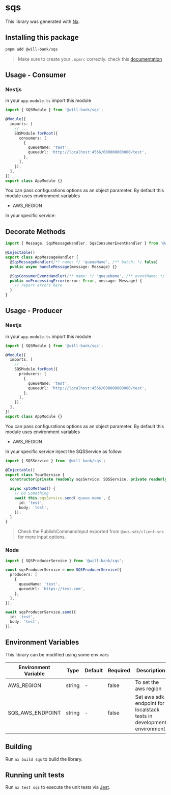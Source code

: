 # sqs

This library was generated with [Nx](https://nx.dev).

## Installing this package

```bash
pnpm add @will-bank/sqs
```

> Make sure to create your `.npmrc` correctly. check this [documentation](../../docs/NPMRC.md)

## Usage - Consumer

### Nestjs

in your `app.module.ts` import this module

```ts
import { SQSModule } from '@will-bank/sqs';

@Module({
  imports: [
    // ...
    SQSModule.forRoot({
      consumers: [
        {
          queueName: 'test',
          queueUrl: 'http://localhost:4566/000000000000/test',
        },
      ],
    }),
  ],
})
export class AppModule {}
```

You can pass configurations options as an object parameter. By default this module uses environment variables

- AWS_REGION

In your specific service:

## Decorate Methods

```ts
import { Message, SqsMessageHandler, SqsConsumerEventHandler } from '@will-bank/sqs';

@Injectable()
export class AppMessageHandler {
  @SqsMessageHandler(/** name: */ 'queueName', /** batch: */ false)
  public async handleMessage(message: Message) {}

  @SqsConsumerEventHandler(/** name: */ 'queueName', /** eventName: */ 'processing_error')
  public onProcessingError(error: Error, message: Message) {
    // report errors here
  }
}
```

## Usage - Producer

### Nestjs

in your `app.module.ts` import this module

```ts
import { SQSModule } from '@will-bank/sqs';

@Module({
  imports: [
    // ...
    SQSModule.forRoot({
      producers: [
        {
          queueName: 'test',
          queueUrl: 'http://localhost:4566/000000000000/test',
        },
      ],
    }),
  ],
})
export class AppModule {}
```

You can pass configurations options as an object parameter. By default this module uses environment variables

- AWS_REGION

In your specific service inject the SQSService as follow:

```ts
import { SQSService } from '@will-bank/sqs';

@Injectable()
export class YourService {
  constructor(private readonly sqsService: SQSService, private readonly configService: ConfigService) {}

  async xptoMethod() {
    // Do Something
    await this.sqsService.send('queue-name', {
      id: 'test',
      body: 'test',
    });
  }
}
```

> Check the PublishCommandInput exported from `@aws-sdk/client-sns` for more input options.

### Node

```ts
import { SQSProducerService } from '@will-bank/sqs';

const sqsProducerService = new SQSProducerService({
  producers: [
    {
      queueName: 'test',
      queueUrl: 'https://test.com',
    },
  ],
});

await sqsProducerService.send({
  id: 'test',
  body: 'test',
});
```

## Environment Variables

This library can be modified using some env vars

| Environment Variable | Type   | Default | Required | Description                                                          |
| -------------------- | ------ | ------- | -------- | -------------------------------------------------------------------- |
| AWS_REGION           | string | -       | false    | To set the aws region                                                |
| SQS_AWS_ENDPOINT     | string | -       | false    | Set aws sdk endpoint for localstack tests in development environment |

## Building

Run `nx build sqs` to build the library.

## Running unit tests

Run `nx test sqs` to execute the unit tests via [Jest](https://jestjs.io).
